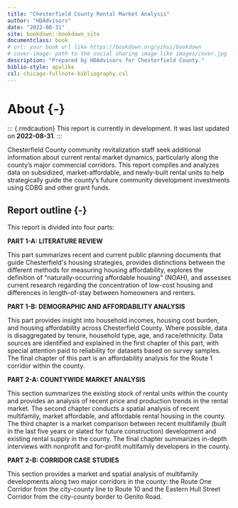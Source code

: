 ```yaml
--- 
title: "Chesterfield County Rental Market Analysis"
author: "HDAdvisors"
date: "2022-08-31"
site: bookdown::bookdown_site
documentclass: book
# url: your book url like https://bookdown.org/yihui/bookdown
# cover-image: path to the social sharing image like images/cover.jpg
description: "Prepared by HDAdvisors for Chesterfield County."
biblio-style: apalike
csl: chicago-fullnote-bibliography.csl
---
```


# About {-}

::: {.rmdcaution}
This report is currently in development. It was last updated on **2022-08-31**.
:::

Chesterfield County community revitalization staff seek additional information about current rental market dynamics, particularly along the county’s major commercial corridors. This report compiles and analyzes data on subsidized, market-affordable, and newly-built rental units to help strategically guide the county’s future community development investments using CDBG and other grant funds. 

## Report outline {-}

This report is divided into four parts:

**PART 1-A: LITERATURE REVIEW**

This part summarizes recent and current public planning documents that guide Chesterfield's housing strategies, provides distinctions between the different methods for measuring housing affordability, explores the definition of "naturally-occurring affordable housing" (NOAH), and assesses current research regarding the concentration of low-cost housing and differences in length-of-stay between homeowners and renters.  

**PART 1-B: DEMOGRAPHIC AND AFFORDABILITY ANALYSIS**

This part provides insight into household incomes, housing cost burden, and housing affordability across Chesterfield County. Where possible, data is disaggregated by tenure, household type, age, and race/ethnicity. Data sources are identified and explained in the first chapter of this part, with special attention paid to reliability for datasets based on survey samples. The final chapter of this part is an affordability analysis for the Route 1 corridor within the county.

**PART 2-A: COUNTYWIDE MARKET ANALYSIS**

This section summarizes the existing stock of rental units within the county and provides an analysis of recent price and production trends in the rental market. The second chapter conducts a spatial analysis of recent multifamily, market affordable, and affordable rental housing in the county. The third chapter is a market comparison between recent multifamily (built in the last five years or slated for future construction) development and existing rental supply in the county. The final chapter summarizes in-depth interviews with nonprofit and for-profit multifamily developers in the county.

**PART 2-B: CORRIDOR CASE STUDIES**

This section provides a market and spatial analysis of multifamily developments along two major corridors in the county: the Route One Corridor from the city-county line to Route 10 and the Eastern Hull Street Corridor from the city-county border to Genito Road.
